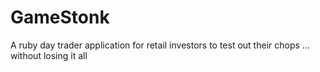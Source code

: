 # GameStonk
A ruby day trader application for retail investors to test out their chops ... without losing it all
